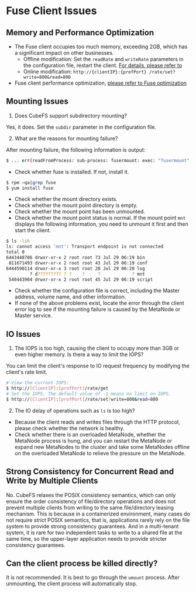 # Fuse Client Issues

## Memory and Performance Optimization

- The Fuse client occupies too much memory, exceeding 2GB, which has a significant impact on other businesses.
  - Offline modification: Set the `readRate` and `writeRate` parameters in the configuration file, restart the client. [For details, please refer to](../maintenance/configs/config.md)
  - Online modification: `http://{clientIP}:{profPort} /rate/set?write=800&read=800`
- Fuse client performance optimization, [please refer to Fuse optimization](../maintenance/fuse.md)

## Mounting Issues

1. Does CubeFS support subdirectory mounting?

Yes, it does. Set the `subdir` parameter in the configuration file.

2. What are the reasons for mounting failure?

After mounting failure, the following information is output:

```bash
$ ... err(readFromProcess: sub-process: fusermount: exec: "fusermount": executable file not found in $PATH)
```

- Check whether fuse is installed. If not, install it.

```bash
$ rpm –qa|grep fuse
$ yum install fuse
```

- Check whether the mount directory exists.
- Check whether the mount point directory is empty.
- Check whether the mount point has been unmounted.
- Check whether the mount point status is normal. If the mount point `mnt` displays the following information, you need to unmount it first and then start the client.

```bash
$ ls -lih
ls: cannot access 'mnt': Transport endpoint is not connected
total 0
6443448706 drwxr-xr-x 2 root root 73 Jul 29 06:19 bin
 811671493 drwxr-xr-x 2 root root 43 Jul 29 06:19 conf
6444590114 drwxr-xr-x 3 root root 28 Jul 29 06:20 log
         ? d????????? ? ?    ?     ?            ? mnt
 540443904 drwxr-xr-x 2 root root 45 Jul 29 06:19 script
```

- Check whether the configuration file is correct, including the Master address, volume name, and other information.
- If none of the above problems exist, locate the error through the client error log to see if the mounting failure is caused by the MetaNode or Master service.

## IO Issues

1. The IOPS is too high, causing the client to occupy more than 3GB or even higher memory. Is there a way to limit the IOPS?

You can limit the client's response to IO request frequency by modifying the client's rate limit.

```bash
# View the current IOPS:
$ http://[ClientIP]:[profPort]/rate/get
# Set the IOPS. The default value of -1 means no limit on IOPS.
$ http://[ClientIP]:[profPort]/rate/set?write=800&read=800
```

2. The IO delay of operations such as `ls` is too high?

- Because the client reads and writes files through the HTTP protocol, please check whether the network is healthy.
- Check whether there is an overloaded MetaNode, whether the MetaNode process is hung, and you can restart the MetaNode or expand new MetaNodes to the cluster and take some MetaNodes offline on the overloaded MetaNode to relieve the pressure on the MetaNode.

## Strong Consistency for Concurrent Read and Write by Multiple Clients

No. CubeFS relaxes the POSIX consistency semantics, which can only ensure the order consistency of file/directory operations and does not prevent multiple clients from writing to the same file/directory leasing mechanism. This is because in a containerized environment, many cases do not require strict POSIX semantics, that is, applications rarely rely on the file system to provide strong consistency guarantees. And in a multi-tenant system, it is rare for two independent tasks to write to a shared file at the same time, so the upper-layer application needs to provide stricter consistency guarantees.

## Can the client process be killed directly?

It is not recommended. It is best to go through the `umount` process. After unmounting, the client process will automatically stop.